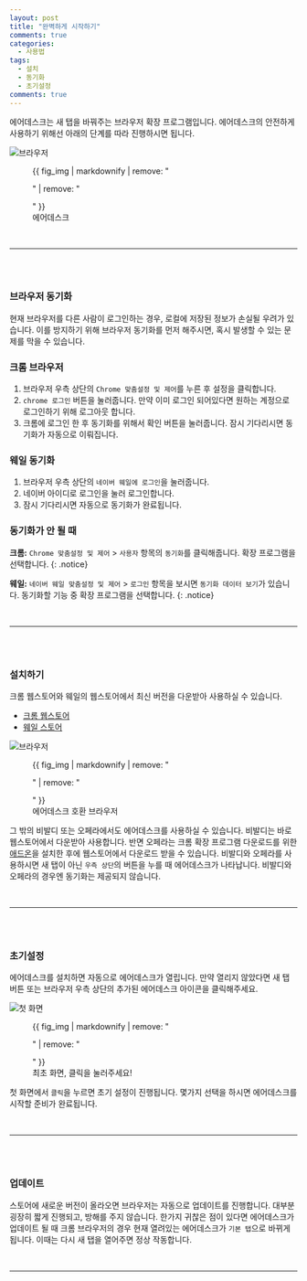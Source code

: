 ```yaml
---
layout: post
title: "완벽하게 시작하기"
comments: true
categories:
  - 사용법
tags:
  - 설치
  - 동기화
  - 초기설정
comments: true
---
```


에어데스크는 새 탭을 바꿔주는 브라우저 확장 프로그램입니다.
에어데스크의 안전하게 사용하기 위해선 아래의 단계를 따라 진행하시면 됩니다.

<img src="{{ site.url }}/images/post/home.jpg" alt="브라우저">

<figure>
  {{ fig_img | markdownify | remove: "<p>" | remove: "</p>" }}
  <figcaption>에어데스크</figcaption>
</figure>

<br>
<hr>
<br>
<br>

### 브라우저 동기화

현재 브라우저를 다른 사람이 로그인하는 경우, 로컬에 저장된 정보가 손실될 우려가 있습니다. 이를 방지하기 위해 브라우저 동기화를 먼저 해주시면, 혹시 발생할 수 있는 문제를 막을 수 있습니다.

<h3 class="featured">크롬 브라우저</h3>

1. 브라우저 우측 상단의 `Chrome 맞춤설정 및 제어`를 누른 후 설정을 클릭합니다. 
2. `chrome 로그인` 버튼을 눌러줍니다. 만약 이미 로그인 되어있다면 원하는 계정으로 로그인하기 위해 로그아웃 합니다.
3. 크롬에 로그인 한 후 동기화를 위해서 확인 버튼을 눌러줍니다. 잠시 기다리시면 동기화가 자동으로 이뤄집니다.

<h3 class="featured">웨일 동기화</h3>

1. 브라우저 우측 상단의 `네이버 웨일에 로그인`을 눌러줍니다.
2. 네이버 아이디로 로그인을 눌러 로그인합니다.
3. 잠시 기다리시면 자동으로 동기화가 완료됩니다.

### 동기화가 안 될 때

**크롬:** `Chrome 맞춤설정 및 제어` > `사용자` 항목의 `동기화`를 클릭해줍니다. 확장 프로그램을 선택합니다.
{: .notice}

**웨일:** `네이버 웨일 맞춤설정 및 제어` > `로그인` 항목을 보시면 `동기화 데이터 보기`가 있습니다. 동기화할 기능 중 확장 프로그램을 선택합니다.
{: .notice}

<br>
<hr>
<br>
<br>

### 설치하기

크롬 웹스토어와 웨일의 웹스토어에서 최신 버전을 다운받아 사용하실 수 있습니다.

* [크롬 웹스토어]("https://chrome.google.com/webstore/detail/airdesk/gheeojjcdeaefjjpploghdjpnbhanibe") 
* [웨일 스토어]("https://store.whale.naver.com/detail/kjffgkokcnmhcodinbodimmikdgnneob")

<img src="{{ site.url }}/images/post/support.png" alt="브라우저">

<figure>
  {{ fig_img | markdownify | remove: "<p>" | remove: "</p>" }}
  <figcaption>에어데스크 호환 브라우저</figcaption>
</figure>

그 밖의 비발디 또는 오페라에서도 에어데스크를 사용하실 수 있습니다. 비발디는 바로 웹스토어에서 다운받아 사용합니다. 반면 오페라는 크롬 확장 프로그램 다운로드를 위한 [애드온]("https://addons.opera.com/ko/extensions/details/download-chrome-extension-9/")을 설치한 후에 웹스토어에서 다운로드 받을 수 있습니다. 비발디와 오페라를 사용하시면 새 탭이 아닌 `우측 상단`의 버튼을 누를 때 에어데스크가 나타납니다. 비발디와 오페라의 경우엔 동기화는 제공되지 않습니다.

<br>
<hr>
<br>
<br>

### 초기설정

에어데스크를 설치하면 자동으로 에어데스크가 열립니다. 만약 열리지 않았다면 새 탭 버튼 또는 브라우저 우측 상단의 추가된 에어데스크 아이콘을 클릭해주세요.  

<img src="{{ site.url }}/images/firstpage.jpg" alt="첫 화면">

<figure>
  {{ fig_img | markdownify | remove: "<p>" | remove: "</p>" }}
  <figcaption>최초 화면, 클릭을 눌러주세요!</figcaption>
</figure>

첫 화면에서 `클릭`을 누르면 초기 설정이 진행됩니다. 몇가지 선택을 하시면 에어데스크를 시작할 준비가 완료됩니다.


<br>
<hr>
<br>
<br>

### 업데이트 

스토어에 새로운 버전이 올라오면 브라우저는 자동으로 업데이트를 진행합니다. 대부분 굉장히 짧게 진행되고, 방해를 주지 않습니다. 한가지 귀찮은 점이 있다면 에어데스크가 업데이트 될 때 크롬 브라우저의 경우 현재 열려있는 에어데스크가 `기본 탭`으로 바뀌게 됩니다. 이때는 다시 새 탭을 열어주면 정상 작동합니다.

<br>
<hr>
<br>

